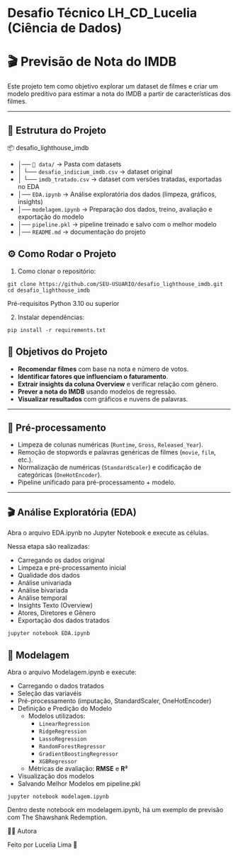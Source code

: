 #  Desafio Técnico  LH_CD_Lucelia (Ciência de Dados)


# 🎬 Previsão de Nota do IMDB

Este projeto tem como objetivo explorar um dataset de filmes e criar um modelo preditivo para estimar a nota do IMDB a partir de características dos filmes.

---

## 📂 Estrutura do Projeto

📦 desafio_lighthouse_imdb

- │── `📂 data/` → Pasta com datasets
-   │       └── `desafio_indicium_imdb.csv` → dataset original
-   │       └── `imdb_tratado.csv` → dataset com versões tratadas, exportadas no EDA
- │── `EDA.ipynb` → Análise exploratória dos dados (limpeza, gráficos, insights)
- │── `modelagem.ipynb` → Preparação dos dados, treino, avaliação e exportação do modelo
- │── `pipeline.pkl` → pipeline treinado e salvo com o melhor modelo
- │── `README.md` → documentação do projeto

## ⚙️ Como Rodar o Projeto

1. Como clonar o repositório:
   
```
git clone https://github.com/SEU-USUARIO/desafio_lighthouse_imdb.git
cd desafio_lighthouse_imdb

```


Pré-requisitos
Python 3.10 ou superior

2. Instalar dependências:

```
pip install -r requirements.txt
```


## 🔹 Objetivos do Projeto

- **Recomendar filmes** com base na nota e número de votos.  
- **Identificar fatores que influenciam o faturamento**.  
- **Extrair insights da coluna Overview** e verificar relação com gênero.  
- **Prever a nota do IMDB** usando modelos de regressão.  
- **Visualizar resultados** com gráficos e nuvens de palavras.

---

## 🧹 Pré-processamento

- Limpeza de colunas numéricas (`Runtime`, `Gross`, `Released_Year`).  
- Remoção de stopwords e palavras genéricas de filmes (`movie`, `film`, etc.).  
- Normalização de numéricas (`StandardScaler`) e codificação de categóricas (`OneHotEncoder`).  
- Pipeline unificado para pré-processamento + modelo.

---

## 🎬 Análise Exploratória (EDA)

Abra o arquivo EDA.ipynb no Jupyter Notebook e execute as células.

Nessa etapa são realizadas:

- Carregando os dados original
- Limpeza e pré-processamento inicial
- Qualidade dos dados
- Análise univariada
- Análise bivariada
- Análise temporal
- Insights Texto (Overview)
- Atores, Diretores e Gênero
- Exportação dos dados tratados

```
jupyter notebook EDA.ipynb
```

## 🤖 Modelagem

Abra o arquivo Modelagem.ipynb e execute: 

- Carregando o dados tratados
- Seleção das variavéis
- Pré-processamento (imputação, StandardScaler, OneHotEncoder)
- Definição e Predição do Modelo
   - Modelos utilizados:
        - `LinearRegression`
        - `RidgeRegression`
        - `LassoRegression`
        - `RandomForestRegressor`
        - `GradientBoostingRegressor`
        - `XGBRegressor`
    - Métricas de avaliação: **RMSE** e **R²**
- Visualização dos modelos
- Salvando Melhor Modelos em pipeline.pkl


```
jupyter notebook modelagem.ipynb
```

Dentro deste notebook em modelagem.ipynb, há um exemplo de previsão com The Shawshank Redemption.



👩‍💻 Autora

Feito por Lucelia Lima  🚀



